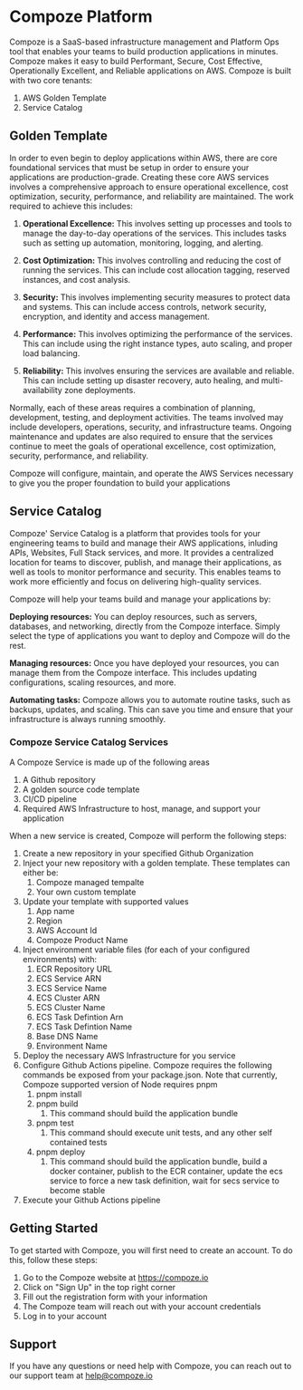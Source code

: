# Compoze Platform

Compoze is a SaaS-based infrastructure management and Platform Ops tool that enables your teams to build production applications in minutes. Compoze makes it easy to build Performant, Secure, Cost Effective, Operationally Excellent, and Reliable applications on AWS. Compoze is built with two core tenants:

1. AWS Golden Template
2. Service Catalog

## Golden Template

In order to even begin to deploy applications within AWS, there are core foundational services that must be setup in order to ensure your applications are production-grade. Creating these core AWS services involves a comprehensive approach to ensure operational excellence, cost optimization, security, performance, and reliability are maintained. The work required to achieve this includes:

1. **Operational Excellence:** This involves setting up processes and tools to manage the day-to-day operations of the services. This includes tasks such as setting up automation, monitoring, logging, and alerting.

2. **Cost Optimization:** This involves controlling and reducing the cost of running the services. This can include cost allocation tagging, reserved instances, and cost analysis.

3. **Security:** This involves implementing security measures to protect data and systems. This can include access controls, network security, encryption, and identity and access management.

4. **Performance:** This involves optimizing the performance of the services. This can include using the right instance types, auto scaling, and proper load balancing.

5. **Reliability:** This involves ensuring the services are available and reliable. This can include setting up disaster recovery, auto healing, and multi-availability zone deployments.

Normally, each of these areas requires a combination of planning, development, testing, and deployment activities. The teams involved may include developers, operations, security, and infrastructure teams. Ongoing maintenance and updates are also required to ensure that the services continue to meet the goals of operational excellence, cost optimization, security, performance, and reliability.

Compoze will configure, maintain, and operate the AWS Services necessary to give you the proper foundation to build your applications

## Service Catalog

Compoze' Service Catalog is a platform that provides tools for your engineering teams to build and manage their AWS applications, inluding APIs, Websites, Full Stack services, and more. It provides a centralized location for teams to discover, publish, and manage their applications, as well as tools to monitor performance and security. This enables teams to work more efficiently and focus on delivering high-quality services.

Compoze will help your teams build and manage your applications by:

**Deploying resources:** You can deploy resources, such as servers, databases, and networking, directly from the Compoze interface. Simply select the type of applications you want to deploy and Compoze will do the rest.

**Managing resources:** Once you have deployed your resources, you can manage them from the Compoze interface. This includes updating configurations, scaling resources, and more.

**Automating tasks:** Compoze allows you to automate routine tasks, such as backups, updates, and scaling. This can save you time and ensure that your infrastructure is always running smoothly.

### Compoze Service Catalog Services

A Compoze Service is made up of the following areas

1. A Github repository
2. A golden source code template
3. CI/CD pipeline
4. Required AWS Infrastructure to host, manage, and support your application

When a new service is created, Compoze will perform the following steps:

1. Create a new repository in your specified Github Organization
2. Inject your new repository with a golden template. These templates can either be:
   1. Compoze managed tempalte
   2. Your own custom template
3. Update your template with supported values
    1. App name
    2. Region
    3. AWS Account Id
    4. Compoze Product Name
4. Inject environment variable files (for each of your configured environments) with:
    1. ECR Repository URL
    2. ECS Service ARN
    3. ECS Service Name
    4. ECS Cluster ARN
    5. ECS Cluster Name
    6. ECS Task Defintion Arn
    7. ECS Task Defintion Name
    8. Base DNS Name
    9. Environment Name
5. Deploy the necessary AWS Infrastructure for you service
6. Configure Github Actions pipeline. Compoze requires the following commands be exposed from your package.json. Note that currently, Compoze supported version of Node requires pnpm
    1. pnpm install
    2. pnpm build 
        1. This command should build the application bundle
    3. pnpm test   
        1. This command should execute unit tests, and any other self contained tests
    4. pnpm deploy  
        1. This command should build the application bundle, build a docker container, publish to the ECR container, update the ecs service to force a new task definition, wait for secs service to become stable
7. Execute your Github Actions pipeline

## Getting Started
To get started with Compoze, you will first need to create an account. To do this, follow these steps:

1. Go to the Compoze website at https://compoze.io
2. Click on "Sign Up" in the top right corner
3. Fill out the registration form with your information
4. The Compoze team will reach out with your account credentials
5. Log in to your account
   
## Support
If you have any questions or need help with Compoze, you can reach out to our support team at [help@compoze.io](help@compoze.io)